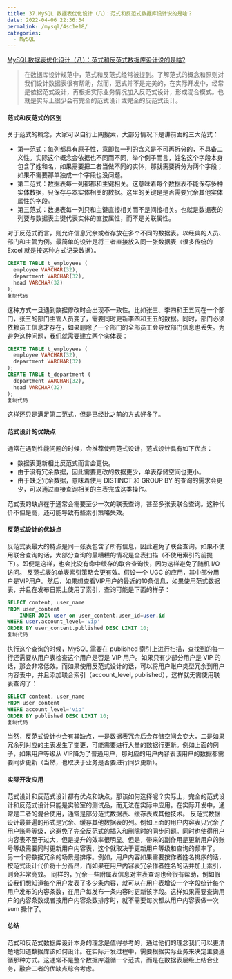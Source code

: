 ```yaml
---
title: 37.MySQL 数据表优化设计（八）：范式和反范式数据库设计说的是啥？ 
date: 2022-04-06 22:36:34
permalink: /mysql/4sc1e18/
categories:
  - MySQL
---
```


[MySQL数据表优化设计（八）：范式和反范式数据库设计说的是啥?](https://juejin.cn/post/6971025986687074335)

> 在数据库设计规范中，范式和反范式经常被提到。了解范式的概念和原则对我们设计数据表很有帮助，然而，范式并不是完美的，在实际开发中，经常是依据范式设计，再根据实际业务情况加入反范式设计，形成混合模式。也就是实际上很少会有完全的范式设计或完全的反范式设计。

#### 范式和反范式的区别

关于范式的概念，大家可以自行上网搜索，大部分情况下是讲前面的三大范式：

- 第一范式：每列都具有原子性，意即每一列的含义是不可再拆分的，不具备二义性。实际这个概念会依据也不同而不同，举个例子而言，姓名这个字段本身包含了姓和名，如果需要把二者当做不同的实体，那就需要拆分为两个字段；如果不需要那单独成一个字段也没问题。
- 第二范式：数据表每一列都都和主键相关。这意味着每个数据表不能保存多种实体数据，只保存与本实体相关的数据。这里的关键是是否需要冗余其他实体属性的字段。
- 第三范式：数据表每一列只和主键直接相关而不是间接相关。也就是数据表的列要与数据表主键代表实体的直接属性，而不是关联属性。

对于反范式而言，则允许信息冗余或者存放在多个不同的数据表。以经典的人员、部门和主管为例。最简单的设计是将三者直接放入同一张数据表（很多传统的 Excel 就是按这种方式记录数据）。

```sql
CREATE TABLE t_employees (
  employee VARCHAR(32),
  department VARCHAR(32),
  head VARCHAR(32)
);
复制代码
```

这种方式一旦遇到数据修改时会出现不一致性。比如张三、李四和王五同在一个部门，张三的部门主管人员变了，需要同时更新李四和王五的数据。同时，部门必须依赖员工信息才存在，如果删除了一个部门的全部员工会导致部门信息也丢失。为避免这种问题，我们就需要建立两个实体表：

```sql
CREATE TABLE t_employees (
  employee VARCHAR(32),
  department VARCHAR(32)
);
CREATE TABLE t_department (
  department VARCHAR(32),
  head VARCHAR(32)
);
复制代码
```

这样还只是满足第二范式，但是已经比之前的方式好多了。

#### 范式设计的优缺点

通常在遇到性能问题的时候，会推荐使用范式设计，范式设计具有如下优点：

- 数据表更新相比反范式而言会更快。
- 由于没有冗余数据，因此需要更改的数据更少，单表存储空间也更小。
- 由于缺乏冗余数据，意味着使用 DISTINCT 和 GROUP BY 的查询的需求会更少，可以通过直接查询相关的主表完成这类操作。

范式表的缺点在于通常会需要至少一次的联表查询，甚至多张表联合查询。这种代价不但是高，还可能导致有些索引策略失效。

#### 反范式设计的优缺点

反范式表最大的特点是同一张表包含了所有信息，因此避免了联合查询。如果不使用联合查询的话，大部分查询的最糟糕的情况是全表扫描（不使用索引的前提下）。即便是这样，也会比没有命中缓存的联合查询快，因为这样避免了随机 I/O 访问。 反范式表的单表索引策略会更有效。假设一个 UGC 的应用，其中部分用户是VIP用户。然后，如果想查看VIP用户的最近的10条信息，如果使用范式数据表，并且在发布日期上使用了索引，查询可能是下面的样子：

```sql
SELECT content, user_name
FROM user_content
	INNER JOIN user on user_content.user_id=user.id
WHERE user.account_level='vip'
ORDER BY user_content.published DESC LIMIT 10;
复制代码
```

执行这个查询的时候，MySQL 需要在 published 索引上进行扫描，查找到的每一行还需要从用户表检查这个用户是否是 VIP 用户。如果只有少部分用户是 VIP 的话，那会非常低效。而如果使用反范式设计的话，可以将用户账户类型冗余到用户内容表中，并且添加联合索引（account_level, published），这样就无需使用联表查询了：

```sql
SELECT content, user_name
FROM user_content
WHERE account_level='vip'
ORDER BY published DESC LIMIT 10;
复制代码
```

当然，反范式设计也会有其缺点，一是数据表冗余后会存储空间会变大，二是如果冗余列对应的主表发生了变更，可能需要进行大量的数据行更新。例如上面的例子，如果用户等级从 VIP降为了普通用户，那对应的用户内容表该用户的数据都需要同步更新（当然，也取决于业务是否要进行同步更新）。

#### 实际开发应用

范式设计和反范式设计都有优点和缺点，那该如何选择呢？实际上，完全的范式设计和反范式设计只能是实验室的测试品，而无法在实际中应用。在实际开发中，通常是二者的混合使用，通常是部分范式数据表、缓存表或其他技术。 反范式数据设计最普遍的形式是冗余、缓存其他数据表的列。例如上面的用户内容表只冗余了用户账号等级，这避免了完全反范式的插入和删除时的同步问题。同时也使得用户内容表不至于过大，但是提升的效率很明显。但是，带来的副作用是更新用户的账号等级需要同时更新用户内容表，这个就取决于更新用户等级和查询的频率了。 另一个将数据冗余的场景是排序。例如，用户内容如果需要按作者姓名排序的话，按范式设计代价将十分高昂，而如果在用户内容表冗余作者姓名的话并加上索引，则会非常高效。 同样的，冗余一些附属表信息对主表查询也会很有帮助，例如假设我们想知道每个用户发表了多少条内容，就可以在用户表增设一个字段统计每个用户发布的内容条数，在用户每发布一条内容时更新该字段。这样如果需要查询用户的内容条数或者按用户内容条数排序时，就不需要每次都从用户内容表做一次 sum 操作了。

#### 总结

范式和反范式数据库设计本身的理念是值得参考的，通过他们的理念我们可以更清楚地知道数据库该如何设计。在实际开发过程中，需要根据实际业务来决定主要遵循那种方式。这通常不是整个数据库遵循一个范式，而是在数据表层级上结合业务，融合二者的优缺点综合考虑。


